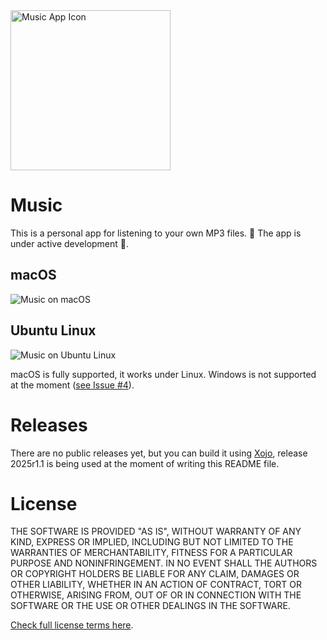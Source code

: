 <img width="256" alt="Music App Icon" src="https://github.com/user-attachments/assets/16ee6704-09f9-47a1-9ea7-3f5f7a27c0ba" />

# Music
This is a personal app for listening to your own MP3 files. 🚧 The app is under active development 🚧.

## macOS
![Music on macOS](https://github.com/user-attachments/assets/a6e1bf0b-9b38-4c1a-9823-5b61c9328c44)

## Ubuntu Linux
![Music on Ubuntu Linux](https://github.com/user-attachments/assets/8bfb6410-39e4-4bbe-aa64-249f1c3827f8)

macOS is fully supported, it works under Linux. Windows is not supported at the moment ([see Issue #4](https://github.com/piradoiv/music-app/issues/4)).

# Releases
There are no public releases yet, but you can build it using [Xojo](https://www.xojo.com/), release 2025r1.1 is being used at the moment of writing this README file.

# License

THE SOFTWARE IS PROVIDED "AS IS", WITHOUT WARRANTY OF ANY KIND, EXPRESS OR
IMPLIED, INCLUDING BUT NOT LIMITED TO THE WARRANTIES OF MERCHANTABILITY,
FITNESS FOR A PARTICULAR PURPOSE AND NONINFRINGEMENT. IN NO EVENT SHALL THE
AUTHORS OR COPYRIGHT HOLDERS BE LIABLE FOR ANY CLAIM, DAMAGES OR OTHER
LIABILITY, WHETHER IN AN ACTION OF CONTRACT, TORT OR OTHERWISE, ARISING FROM,
OUT OF OR IN CONNECTION WITH THE SOFTWARE OR THE USE OR OTHER DEALINGS IN THE
SOFTWARE.

[Check full license terms here](LICENSE).
